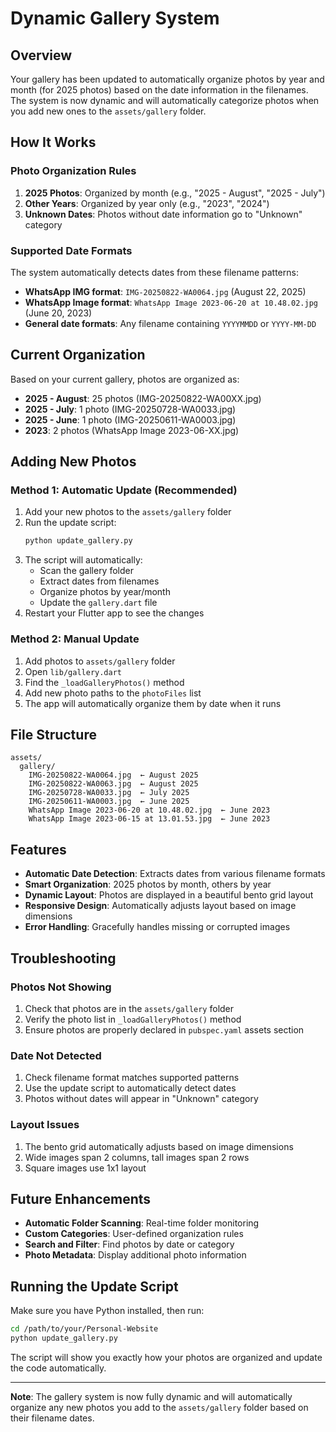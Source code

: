 # Dynamic Gallery System

## Overview

Your gallery has been updated to automatically organize photos by year and month (for 2025 photos) based on the date information in the filenames. The system is now dynamic and will automatically categorize photos when you add new ones to the `assets/gallery` folder.

## How It Works

### Photo Organization Rules

1. **2025 Photos**: Organized by month (e.g., "2025 - August", "2025 - July")
2. **Other Years**: Organized by year only (e.g., "2023", "2024")
3. **Unknown Dates**: Photos without date information go to "Unknown" category

### Supported Date Formats

The system automatically detects dates from these filename patterns:

- **WhatsApp IMG format**: `IMG-20250822-WA0064.jpg` (August 22, 2025)
- **WhatsApp Image format**: `WhatsApp Image 2023-06-20 at 10.48.02.jpg` (June 20, 2023)
- **General date formats**: Any filename containing `YYYYMMDD` or `YYYY-MM-DD`

## Current Organization

Based on your current gallery, photos are organized as:

- **2025 - August**: 25 photos (IMG-20250822-WA00XX.jpg)
- **2025 - July**: 1 photo (IMG-20250728-WA0033.jpg)
- **2025 - June**: 1 photo (IMG-20250611-WA0003.jpg)
- **2023**: 2 photos (WhatsApp Image 2023-06-XX.jpg)

## Adding New Photos

### Method 1: Automatic Update (Recommended)

1. Add your new photos to the `assets/gallery` folder
2. Run the update script:
   ```bash
   python update_gallery.py
   ```
3. The script will automatically:
   - Scan the gallery folder
   - Extract dates from filenames
   - Organize photos by year/month
   - Update the `gallery.dart` file
4. Restart your Flutter app to see the changes

### Method 2: Manual Update

1. Add photos to `assets/gallery` folder
2. Open `lib/gallery.dart`
3. Find the `_loadGalleryPhotos()` method
4. Add new photo paths to the `photoFiles` list
5. The app will automatically organize them by date when it runs

## File Structure

```
assets/
  gallery/
    IMG-20250822-WA0064.jpg  ← August 2025
    IMG-20250822-WA0063.jpg  ← August 2025
    IMG-20250728-WA0033.jpg  ← July 2025
    IMG-20250611-WA0003.jpg  ← June 2025
    WhatsApp Image 2023-06-20 at 10.48.02.jpg  ← June 2023
    WhatsApp Image 2023-06-15 at 13.01.53.jpg  ← June 2023
```

## Features

- **Automatic Date Detection**: Extracts dates from various filename formats
- **Smart Organization**: 2025 photos by month, others by year
- **Dynamic Layout**: Photos are displayed in a beautiful bento grid layout
- **Responsive Design**: Automatically adjusts layout based on image dimensions
- **Error Handling**: Gracefully handles missing or corrupted images

## Troubleshooting

### Photos Not Showing

1. Check that photos are in the `assets/gallery` folder
2. Verify the photo list in `_loadGalleryPhotos()` method
3. Ensure photos are properly declared in `pubspec.yaml` assets section

### Date Not Detected

1. Check filename format matches supported patterns
2. Use the update script to automatically detect dates
3. Photos without dates will appear in "Unknown" category

### Layout Issues

1. The bento grid automatically adjusts based on image dimensions
2. Wide images span 2 columns, tall images span 2 rows
3. Square images use 1x1 layout

## Future Enhancements

- **Automatic Folder Scanning**: Real-time folder monitoring
- **Custom Categories**: User-defined organization rules
- **Search and Filter**: Find photos by date or category
- **Photo Metadata**: Display additional photo information

## Running the Update Script

Make sure you have Python installed, then run:

```bash
cd /path/to/your/Personal-Website
python update_gallery.py
```

The script will show you exactly how your photos are organized and update the code automatically.

---

**Note**: The gallery system is now fully dynamic and will automatically organize any new photos you add to the `assets/gallery` folder based on their filename dates.
